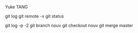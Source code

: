 Yuke TANG

git log
git remote -v
git status

git log -p -2
git branch nouv
git checkout nouv
git merge master